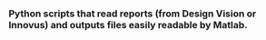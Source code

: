 ### Python scripts that read reports (from Design Vision or Innovus) and outputs files easily readable by Matlab.
